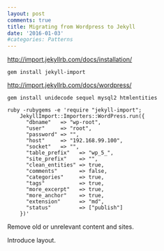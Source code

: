 ```yaml
---
layout: post
comments: true
title: Migrating from Wordpress to Jekyll
date: '2016-01-03'
#categories: Patterns
---
```


http://import.jekyllrb.com/docs/installation/

`gem install jekyll-import`

http://import.jekyllrb.com/docs/wordpress/

`gem install unidecode sequel mysql2 htmlentities`

```
ruby -rubygems -e 'require "jekyll-import";
    JekyllImport::Importers::WordPress.run({
      "dbname"   => "wp-root",
      "user"     => "root",
      "password" => "",
      "host"     => "192.168.99.100",
      "socket"   => "",
      "table_prefix"   => "wp_5_",
      "site_prefix"    => "",
      "clean_entities" => true,
      "comments"       => false,
      "categories"     => true,
      "tags"           => true,
      "more_excerpt"   => true,
      "more_anchor"    => true,
      "extension"      => "md",
      "status"         => ["publish"]
    })'
```

Remove old or unrelevant content and sites.

Introduce layout.
